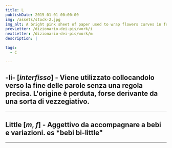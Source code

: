 ```yaml
---
title: L
publishDate: 2015-01-01 00:00:00
img: /assets/stock-2.jpg
img_alt: A bright pink sheet of paper used to wrap flowers curves in front of rich blue background
prevLetter: /dizionario-dei-pis/work/i
nextLetter: /dizionario-dei-pis/work/m
description: |

tags:
  - C

---
```


**-li-** [*interfisso*] - Viene utilizzato collocandolo verso la fine delle parole senza una regola precisa.
L'origine è perduta, forse derivante da una sorta di vezzegiativo.
---
---
**Little** [*m*, *f*] - Aggettivo da accompagnare a bebi e variazioni. es *bebi bi-little"
---
---